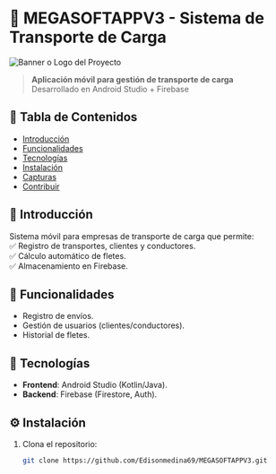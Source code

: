 # 🚛 MEGASOFTAPPV3 - Sistema de Transporte de Carga  

![Banner o Logo del Proyecto](https://ejemplo.com/banner.png)  

> **Aplicación móvil para gestión de transporte de carga**  
> Desarrollado en Android Studio + Firebase  

## 📌 **Tabla de Contenidos**  
- [Introducción](#-introducción)  
- [Funcionalidades](#-funcionalidades)  
- [Tecnologías](#-tecnologías)  
- [Instalación](#-instalación)  
- [Capturas](#-capturas-de-pantalla)  
- [Contribuir](#-contribuir)  

## 🚀 **Introducción**  
Sistema móvil para empresas de transporte de carga que permite:  
✅ Registro de transportes, clientes y conductores.  
✅ Cálculo automático de fletes.  
✅ Almacenamiento en Firebase.  

## 📱 **Funcionalidades**  
- Registro de envíos.  
- Gestión de usuarios (clientes/conductores).  
- Historial de fletes.  

## 🔧 **Tecnologías**  
- **Frontend**: Android Studio (Kotlin/Java).  
- **Backend**: Firebase (Firestore, Auth).  

## ⚙️ **Instalación**  
1. Clona el repositorio:  
   ```bash
   git clone https://github.com/Edisonmedina69/MEGASOFTAPPV3.git
